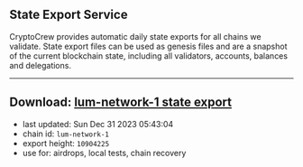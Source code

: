 ## State Export Service
CryptoCrew provides automatic daily state exports for all chains we validate. State export files can be used as genesis files and are a snapshot of the current blockchain state, including all validators, accounts, balances and delegations.

---
**Download: [lum-network-1 state export](https://dl.ccvalidators.com/SERVICE/lumnetwork/lum-network-1_export_10904225.json)**
---

- last updated: Sun Dec 31 2023 05:43:04
- chain id: `lum-network-1`
- export height: `10904225`
- use for: airdrops, local tests, chain recovery
